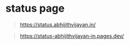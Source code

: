 # status page

> https://status.abhijithvijayan.in/

> https://status-abhijithvijayan-in.pages.dev/
